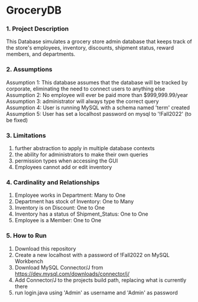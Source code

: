 # GroceryDB

### 1. Project Description
 This Database simulates a grocery store admin database that keeps track of the store's employees, inventory, discounts, shipment status, reward members, and departments.
### 2. Assumptions 
Assumption 1: This database assumes that the database will be tracked by corporate, eliminating the need to connect users to anything else 
Assumption 2: No employee will ever be paid more than $999,999.99/year  
Assumption 3: administrator will always type the correct query  
Assumption 4: User is running MySQL with a schema named 'term' created  
Assumption 5: User has set a localhost password on mysql to '!Fall2022' (to be fixed)  
### 3. Limitations 
1. further abstraction to apply in multiple database contexts  
2. the ability for administrators to make their own queries  
3. permission types when accessing the GUI  
4. Employees cannot add or edit inventory  
### 4. Cardinality and Relationships  
1. Employee works in Department:              Many to One  
2. Department has stock of Inventory:         One to Many  
3. Inventory is on Discount:                  One to One  
4. Inventory has a status of Shipment_Status: One to One  
5. Employee is a Member:                      One to One
### 5. How to Run  
1. Download this repository  
2. Create a new localhost with a password of !Fall2022 on MySQL Workbench  
3. Download MySQL Connector/J from https://dev.mysql.com/downloads/connector/j/
4. Add Connector/J to the projects build path, replacing what is currently there
4. run login.java using 'Admin' as username and 'Admin' as password

